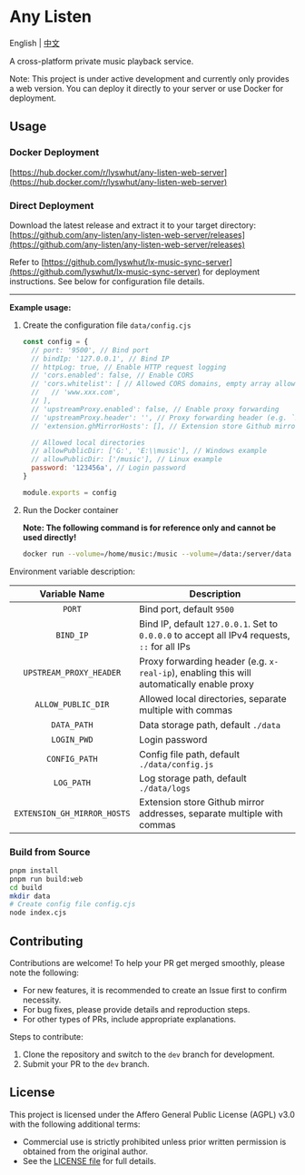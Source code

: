 # Any Listen

English | [中文](README_zh.md)

A cross-platform private music playback service.

Note: This project is under active development and currently only provides a web version. You can deploy it directly to your server or use Docker for deployment.

## Usage

### Docker Deployment

[https://hub.docker.com/r/lyswhut/any-listen-web-server](https://hub.docker.com/r/lyswhut/any-listen-web-server)

### Direct Deployment

Download the latest release and extract it to your target directory: [https://github.com/any-listen/any-listen-web-server/releases](https://github.com/any-listen/any-listen-web-server/releases)

Refer to [https://github.com/lyswhut/lx-music-sync-server](https://github.com/lyswhut/lx-music-sync-server) for deployment instructions. See below for configuration file details.

---

**Example usage:**

1. Create the configuration file `data/config.cjs`

    ```js
    const config = {
      // port: '9500', // Bind port
      // bindIp: '127.0.0.1', // Bind IP
      // httpLog: true, // Enable HTTP request logging
      // 'cors.enabled': false, // Enable CORS
      // 'cors.whitelist': [ // Allowed CORS domains, empty array allows all
      //   // 'www.xxx.com',
      // ],
      // 'upstreamProxy.enabled': false, // Enable proxy forwarding
      // 'upstreamProxy.header': '', // Proxy forwarding header (e.g. `x-real-ip`)
      // 'extension.ghMirrorHosts': [], // Extension store Github mirror addresses

      // Allowed local directories
      // allowPublicDir: ['G:', 'E:\\music'], // Windows example
      // allowPublicDir: ['/music'], // Linux example
      password: '123456a', // Login password
    }

    module.exports = config
    ```

2. Run the Docker container

    **Note: The following command is for reference only and cannot be used directly!**

    ```bash
    docker run --volume=/home/music:/music --volume=/data:/server/data -p 8080:9500 -d test:latest
    ```

Environment variable description:

|        Variable Name        | Description                                                                                  |
| :-------------------------: | -------------------------------------------------------------------------------------------- |
|           `PORT`            | Bind port, default `9500`                                                                    |
|          `BIND_IP`          | Bind IP, default `127.0.0.1`. Set to `0.0.0.0` to accept all IPv4 requests, `::` for all IPs |
|   `UPSTREAM_PROXY_HEADER`   | Proxy forwarding header (e.g. `x-real-ip`), enabling this will automatically enable proxy    |
|     `ALLOW_PUBLIC_DIR`      | Allowed local directories, separate multiple with commas                                     |
|         `DATA_PATH`         | Data storage path, default `./data`                                                          |
|         `LOGIN_PWD`         | Login password                                                                               |
|        `CONFIG_PATH`        | Config file path, default `./data/config.js`                                                 |
|         `LOG_PATH`          | Log storage path, default `./data/logs`                                                      |
| `EXTENSION_GH_MIRROR_HOSTS` | Extension store Github mirror addresses, separate multiple with commas                       |

### Build from Source

```bash
pnpm install
pnpm run build:web
cd build
mkdir data
# Create config file config.cjs
node index.cjs
```

## Contributing

Contributions are welcome! To help your PR get merged smoothly, please note the following:

- For new features, it is recommended to create an Issue first to confirm necessity.
- For bug fixes, please provide details and reproduction steps.
- For other types of PRs, include appropriate explanations.

Steps to contribute:

1. Clone the repository and switch to the `dev` branch for development.
2. Submit your PR to the `dev` branch.

## License

This project is licensed under the Affero General Public License (AGPL) v3.0 with the following additional terms:

- Commercial use is strictly prohibited unless prior written permission is obtained from the original author.
- See the [LICENSE file](LICENSE) for full details.
